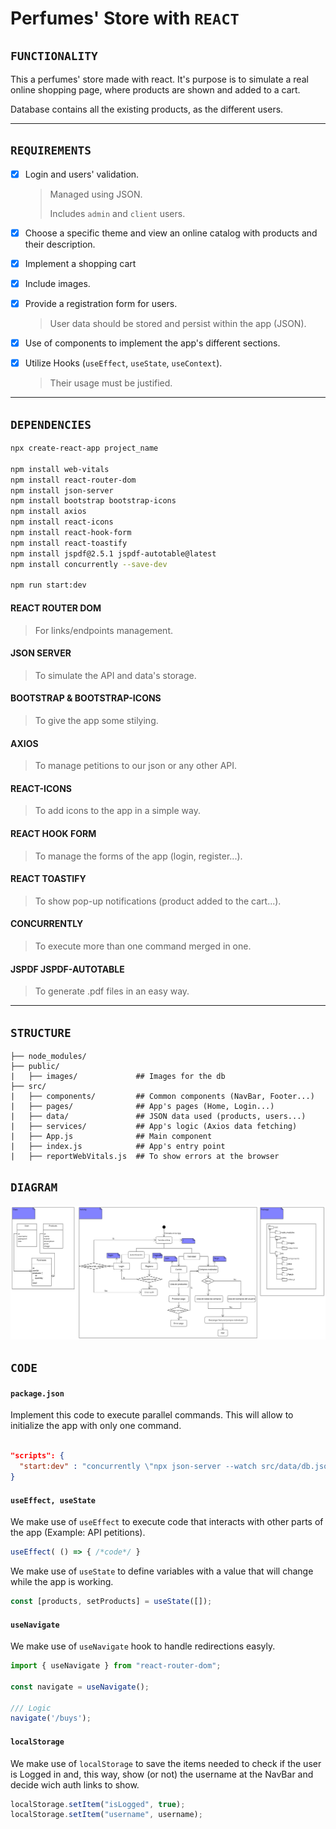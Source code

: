 # Perfumes' Store with `REACT`

## `FUNCTIONALITY`

This a perfumes' store made with react. It's purpose is to simulate a real online shopping page, where products are shown and added to a cart.

Database contains all the existing products, as the different users.

---

## `REQUIREMENTS`

- [x] Login and users' validation.

  > Managed using JSON.
  >
  > Includes `admin` and `client` users.

- [x] Choose a specific theme and view an online catalog with products and their description.

- [x] Implement a shopping cart

- [x] Include images.

- [x] Provide a registration form for users.

  > User data should be stored and persist within the app (JSON).

- [x] Use of components to implement the app's different sections.

- [x] Utilize Hooks (`useEffect`, `useState`, `useContext`).

  > Their usage must be justified.

---

## `DEPENDENCIES`

```bash
npx create-react-app project_name

npm install web-vitals
npm install react-router-dom
npm install json-server
npm install bootstrap bootstrap-icons
npm install axios
npm install react-icons
npm install react-hook-form
npm install react-toastify
npm install jspdf@2.5.1 jspdf-autotable@latest
npm install concurrently --save-dev

npm run start:dev
```

#### REACT ROUTER DOM

> For links/endpoints management.

#### JSON SERVER

> To simulate the API and data's storage.

#### BOOTSTRAP & BOOTSTRAP-ICONS

> To give the app some stilying.

#### AXIOS

> To manage petitions to our json or any other API.

#### REACT-ICONS

> To add icons to the app in a simple way.

#### REACT HOOK FORM

> To manage the forms of the app (login, register...).

#### REACT TOASTIFY

> To show pop-up notifications (product added to the cart...).

#### CONCURRENTLY

> To execute more than one command merged in one.

#### JSPDF JSPDF-AUTOTABLE

> To generate .pdf files in an easy way.

---

## `STRUCTURE`

>
    ├── node_modules/
    ├── public/
    |   ├── images/             ## Images for the db
    ├── src/
    |   ├── components/         ## Common components (NavBar, Footer...)
    |   ├── pages/              ## App's pages (Home, Login...)
    |   ├── data/               ## JSON data used (products, users...)
    |   ├── services/           ## App's logic (Axios data fetching)
    |   ├── App.js              ## Main component
    |   ├── index.js            ## App's entry point
    |   ├── reportWebVitals.js  ## To show errors at the browser

## `DIAGRAM`

![Diagram][diagrama]

## `CODE`

#### `package.json`

Implement this code to execute parallel commands. This will allow to initialize the app with only one command.

```json

"scripts": {
  "start:dev" : "concurrently \"npx json-server --watch src/data/db.json --port 3001\" \"npm start\""
}

```

#### `useEffect, useState`

We make use of `useEffect` to execute code that interacts with other parts of the app (Example: API petitions).

```js
useEffect( () => { /*code*/ }
```

We make use of `useState` to define variables with a value that will change while the app is working.

```js
const [products, setProducts] = useState([]);
```

#### `useNavigate`

We make use of `useNavigate` hook to handle redirections easyly.

```js
import { useNavigate } from "react-router-dom";

const navigate = useNavigate();

/// Logic
navigate('/buys');
```

#### `localStorage`

We make use of `localStorage` to save the items needed to check if the user is Logged in and, this way, show (or not) the username at the NavBar and decide wich auth links to show.

```js
localStorage.setItem("isLogged", true);
localStorage.setItem("username", username);
```

[diagrama]: PS_DB-Activity-Package.png
